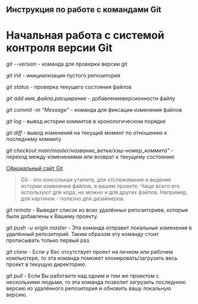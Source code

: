 ## Инструкция по работе с командами  Git

# Начальная работа с системой контроля версии Git

*git --version* - команда для проверки версии git

*git init* - инициализация пустого репозитория

*git status* - проверка текущего состояния файлов

*git add имя_файла.расширение* - добавлениеверсионности файлу 

*git commit -m "Message"* - команда для фиксации изменения файлов

*git log* - вывод истории коммитов в хронологическом порядке

*git diff* - вывод изменений на текущий момент по отношению к последнему коммиту

*git checkout main/master/название_ветки/хэш-номер_коммита"* - переход между изменениями или возврат к текущему состоянию


[Официальный сайт Git](https://git-scm.com)

>Git - это консольная утилита, для отслеживания и ведения истории изменения файлов, в вашем проекте. Чаще всего его используют для кода, но можно и для других файлов. Например, для картинок - полезно для дизайнеров.

*git remote* - Выведет список из всех удалённых репозиториев, которые были добавлены к Вашему проекту.

*git push -u origin master* - Эта команда отправит локальные изменения в удалённый репозиторий. Таким образом эту команду стоит прописывать только первый раз.

*git clone* - Если у Вас отсутствует проект на личном или рабочем компьютере, то эта команда поможет клонировать/загрузить весь проект в текущую директорию.

*git pull* - Если Вы работаете над одним и тем же проектом с несколькими людьми, то эта команда позволит загрузить последнюю версию из удалённого репозитория и обновить вашу локальную версию.
